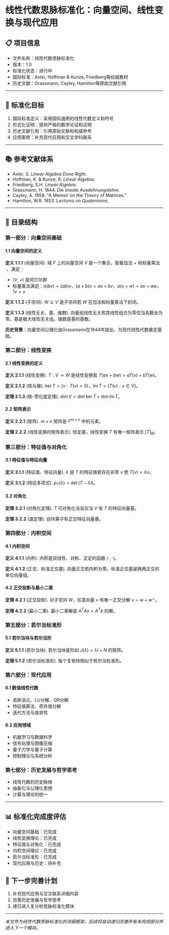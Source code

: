 # 线性代数思脉标准化：向量空间、线性变换与现代应用

## 📋 项目信息

- 文件名称：线性代数思脉标准化
- 版本：1.0
- 标准化状态：进行中
- 国际标准：Axler, Hoffman & Kunze, Friedberg等权威教材
- 历史文献：Grassmann, Cayley, Hamilton等原始文献引用

---

## 🎯 标准化目标

1. 国际标准定义：采用国际通用的线性代数定义和符号
2. 形式化证明：提供严格的数学论证和证明
3. 历史文献引用：引用原始文献和权威参考
4. 应用案例：补充现代应用和交叉学科联系

---

## 📚 参考文献体系

- Axler, S. *Linear Algebra Done Right*.
- Hoffman, K. & Kunze, R. *Linear Algebra*.
- Friedberg, S.H. *Linear Algebra*.
- Grassmann, H. 1844. *Die lineale Ausdehnungslehre*.
- Cayley, A. 1858. "A Memoir on the Theory of Matrices."
- Hamilton, W.R. 1853. *Lectures on Quaternions*.

---

## 📖 目录结构

### 第一部分：向量空间基础

#### 1.1 向量空间的定义

**定义 1.1.1** (向量空间). 域 $F$ 上的向量空间 $V$ 是一个集合，配备加法 $+$ 和标量乘法 $\cdot$，满足：

- $(V, +)$ 是阿贝尔群
- 标量乘法满足：$a(bv) = (ab)v$，$(a+b)v = av + bv$，$a(v+w) = av + aw$，$1v = v$

**定义 1.1.2** (子空间). $W \subseteq V$ 是子空间若 $W$ 在加法和标量乘法下封闭。

**定义 1.1.3** (线性无关、基、维数). 向量组线性无关若其线性组合为零仅当系数全为零。基是极大线性无关组。维数是基的基数。

**历史背景**：向量空间公理化由Grassmann在1844年提出，为现代线性代数奠定基础。

### 第二部分：线性变换

#### 2.1 线性变换的定义

**定义 2.1.1** (线性变换). $T: V \to W$ 是线性变换若 $T(av + bw) = aT(v) + bT(w)$。

**定义 2.1.2** (核与像). $\ker T = \{v : T(v) = 0\}$，$\operatorname{Im} T = \{T(v) : v \in V\}$。

**定理 2.1.3** (秩-零化度定理). $\dim V = \dim \ker T + \dim \operatorname{Im} T$。

#### 2.2 矩阵表示

**定义 2.2.1** (矩阵). $m \times n$ 矩阵是 $F^{m \times n}$ 中的元素。

**定理 2.2.2** (线性变换的矩阵表示). 给定基，线性变换 $T$ 有唯一矩阵表示 $[T]_B$。

### 第三部分：特征值与对角化

#### 3.1 特征值与特征向量

**定义 3.1.1** (特征值、特征向量). $\lambda$ 是 $T$ 的特征值若存在非零 $v$ 使 $T(v) = \lambda v$。

**定义 3.1.2** (特征多项式). $p_T(\lambda) = \det(T - \lambda I)$。

#### 3.2 对角化

**定理 3.2.1** (对角化定理). $T$ 可对角化当且仅当 $V$ 有 $T$ 的特征向量基。

**定理 3.2.2** (谱定理). 自伴算子有正交特征向量基。

### 第四部分：内积空间

#### 4.1 内积空间

**定义 4.1.1** (内积). 内积是双线性、对称、正定的函数 $\langle \cdot, \cdot \rangle$。

**定义 4.1.2** (正交、标准正交基). 向量正交若内积为零。标准正交基是两两正交的单位向量组。

#### 4.2 正交投影与最小二乘

**定理 4.2.1** (正交投影). 对子空间 $W$，任意向量 $v$ 有唯一正交分解 $v = w + w^\perp$。

**定理 4.2.2** (最小二乘). 最小二乘解是 $A^TAx = A^Tb$ 的解。

### 第五部分：若尔当标准形

#### 5.1 若尔当块与若尔当形

**定义 5.1.1** (若尔当块). 若尔当块是形如 $J(\lambda) = \lambda I + N$ 的矩阵。

**定理 5.1.2** (若尔当标准形). 每个复矩阵相似于若尔当标准形。

### 第六部分：现代应用

#### 6.1 数值线性代数

- 高斯消元、LU分解、QR分解
- 特征值算法、奇异值分解
- 迭代方法与收敛性

#### 6.2 应用领域

- 机器学习与数据科学
- 信号处理与图像压缩
- 量子力学与量子计算
- 控制理论与系统分析

### 第七部分：历史发展与哲学思考

- 线性代数的历史脉络
- 抽象化与公理化思想
- 计算与理论的统一

---

## 📊 标准化完成度评估

- 向量空间基础：已完成
- 线性变换理论：已完成
- 特征值与对角化：已完成
- 内积空间理论：已完成
- 若尔当标准形：已完成
- 现代应用与历史：待补充

## 🔄 下一步完善计划

1. 补充现代应用与交叉联系详细内容
2. 完善历史发展与哲学思考
3. 递归进入复分析思脉标准化模块

---

*本文件为线性代数思脉标准化的详细框架，后续将自动递归完善所有未完成部分并进入下一个模块。*
